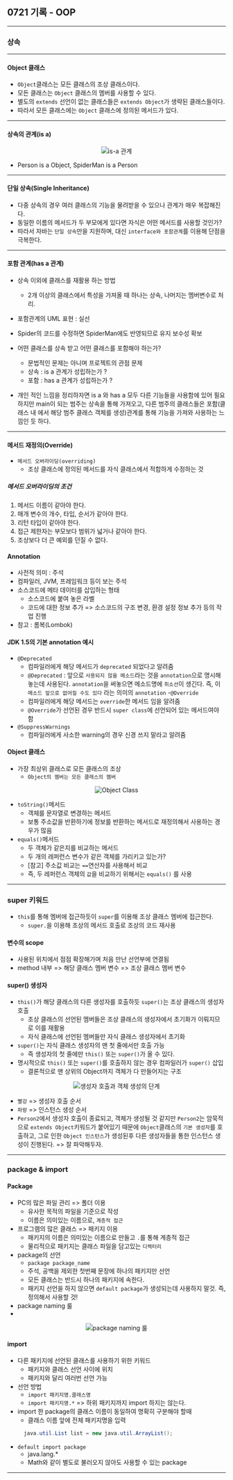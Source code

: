 ## 0721 기록 - OOP
---

### 상속

---

#### Object 클래스
- `Object`클래스는 모든 클래스의 조상 클래스이다.
- 모든 클래스는 `Object` 클래스의 멤버를 사용할 수 있다.
- 별도의 `extends` 선언이 없는 클래스들은 `extends Object`가 생략된 클래스들이다.
- 따라서 모든 클래스에는 `Object` 클래스에 정의된 메서드가 있다.

---

#### 상속의 관계(is a)

<span align="center">

![is-a 관계](./image/isarelation.PNG)

</span>

- Person is a Object, SpiderMan is a Person

---

#### 단일 상속(Single Inheritance)
- 다중 상속의 경우 여러 클래스의 기능을 물려받을 수 있으나 관계가 매우 복잡해진다.
- 동일한 이름의 메서드가 두 부모에게 있다면 자식은 어떤 메서드를 사용할 것인가?
- 따라서 자바는 `단일 상속`만을 지원하며, 대신 `interface와 포함관계`를 이용해 단점을 극복한다.

---
#### 포함 관계(has a 관계)
- 상속 이외에 클래스를 재활용 하는 방법
  - 2개 이상의 클래스에서 특성을 가져올 때 하나는 상속, 나머지는 멤버변수로 처리.
- 포함관계의 UML 표현 : 실선
- Spider의 코드를 수정하면 SpiderMan에도 반영되므로 유지 보수성 확보

- 어떤 클래스를 상속 받고 어떤 클래스를 포함해야 하는가?
  - 문법적인 문제는 아니며 프로젝트의 관점 문제
  - 상속 : is a 관계가 성립하는가 ? 
  - 포함 : has a 관계가 성립하는가 ?


- 개인 적인 느낌을 정리하자면 is a 와 has a 모두 다른 기능들을 사용함에 있어 필요하지만 main이 되는 범주는 상속을 통해 가져오고, 다른 범주의 클래스들은 포함(클래스 내 에서 해당 범주 클래스 객체를 생성)관계를 통해 기능을 가져와 사용하는 느낌인 듯 하다.
---

#### 메서드 재정의(Override)

- `메서드 오버라이딩(overriding)`
  - 조상 클래스에 정의된 메서드를 자식 클래스에서 적합하게 수정하는 것

##### 메서드 오버라이딩의 조건
1. 메서드 이름이 같아야 한다.
2. 매개 변수의 개수, 타입, 순서가 같아야 한다.
3. 리턴 타입이 같아야 한다.
4. 접근 제한자는 부모보다 범위가 넓거나 같아야 한다.
5. 조상보다 더 큰 예외를 던질 수 없다.

#### Annotation
- 사전적 의미 : 주석
- 컴파일러, JVM, 프레임워크 등이 보는 주석
- 소스코드에 메타 데이터를 삽입하는 형태
  - 소스코드에 붙여 놓은 라벨
  - 코드에 대한 정보 추가 => 소스코드의 구조 변경, 환경 설정 정보 추가 등의 작업 진행 
- 참고 : 롬복(Lombok)

#### JDK 1.5의 기본 annotation 예시
- `@Deprecated`
  - 컴파일러에게 해당 메서드가 `deprecated` 되었다고 알려줌
  - `@Deprecated` : 앞으로 `사용되지 않을 메소드`라는 것을 `annotation`으로 명시해놓는데 사용된다. `annotation`을 써놓으면 메소드명에 `취소선`이 생긴다. 즉, 이 `메소드 앞으로 없어질 수도 있다` 라는 의미의 `annotation`
-`@Override`
  - 컴파일러에게 해당 메서드는 `override`한 메서드 임을 알려줌
  - `@Override`가 선언된 경우 반드시 `super class`에 선언되어 있는 메서드여야 함
- `@SuppressWarnings`
  - 컴파일러에게 사소한 warning의 경우 신경 쓰지 말라고 알려줌

#### Object 클래스
- 가장 최상위 클래스로 모든 클래스의 조상
  - `Object의 멤버는 모든 클래스의 멤버`

<span align="center">

![Object Class](./image/objectClass.PNG)
    
</span>

- `toString()`메서드
  - 객체를 문자열로 변경하는 메서드
  - 보통 주소값을 반환하기에 정보를 반환하는 메서드로 재정의해서 사용하는 경우가 많음
- `equals()`메서드
  - 두 객체가 같은지를 비교하는 메서드
  - 두 개의 레퍼런스 변수가 같은 객체를 가리키고 있는가?
  - [참고] 주소값 비교는 `==`연산자를 사용해서 비교
  - 즉, 두 레퍼런스 객체의 `값`을 비교하기 위해서는 `equals()` 를 사용

---
### super 키워드
- `this`를 통해 멤버에 접근하듯이 `super`를 이용해 조상 클래스 멤버에 접근한다.
  - `super.`을 이용해 조상의 메서드 호출로 조상의 코드 재사용

#### 변수의 scope
- 사용된 위치에서 점점 확장해가며 처음 만난 선언부에 연결됨
- method 내부 => 해당 클래스 멤버 변수 => 조상 클래스 멤버 변수

#### super() 생성자
- `this()`가 해당 클래스의 다른 생성자를 호출하듯 `super()`는 조상 클래스의 생성자 호출
  - 조상 클래스의 선언된 멤버들은 조상 클래스의 생성자에서 초기화가 이뤄지므로 이를 재활용
  - 자식 클래스에 선언된 멤버들만 자식 클래스 생성자에서 초기화
- `super()`는 자식 클래스 생성자의 맨 첫 줄에서만 호출 가능
  - 즉 생성자의 첫 줄에만 `this()` 또는 `super()`가 올 수 있다.
- 명시적으로 `this()` 또는 `super()`를 호출하지 않는 경우 컴파일러가 `super()` 삽입
  - 결론적으로 맨 상위의 Object까지 객체가 다 만들어지는 구조

<span align="center">

![생성자 호출과 객체 생성의 단계](./image/superObjectOrder.PNG)
    
</span>

- `빨강` => 생성자 호출 순서
- `파랑` => 인스턴스 생성 순서
- `Person2`에서 생성자 호출이 종료되고, 객체가 생성될 것 같지만 `Person2`는 암묵적으로 `extends Object`키워드가 붙어있기 때문에 `Object`클래스의 `기본 생성자`를 호출하고, 그로 인한 `Object 인스턴스`가 생성된후 다른 생성자들을 통한 인스턴스 생성이 진행된다. => 잘 파악해두자.

---
### package & import

#### Package
- PC의 많은 파일 관리 => 폴더 이용
  - 유사한 목적의 파일을 기준으로 작성
  - 이름은 의미있는 이름으로, `계층적 접근`
- 프로그램의 많은 클래스 => 패키지 이용
  - 패키지의 이름은 의미있는 이름으로 만들고 `.`를 통해 계층적 접근
  - 물리적으로 패키지는 클래스 파일을 담고있는 `디렉터리`
- package의 선언
  - `package package_name`
  - 주석, 공백을 제외한 첫번째 문장에 하나의 패키지만 선언
  - 모든 클래스는 반드시 하나의 패키지에 속한다.
  - 패키지 선언을 하지 않으면 `default package`가 생성되는데 사용하지 말것. 즉, 정의해서 사용할 것!
- package naming 룰
- 
<span align="center">

![package naming 룰](./image/packageNaming.PNG)
    
</span>

#### import 
- 다른 패키지에 선언된 클래스를 사용하기 위한 키워드
  - 패키지와 클래스 선언 사이에 위치
  - 패키지와 달리 여러번 선언 가능
- 선언 방법
  - `import 패키지명.클래스명`
  - `import 패키지명.*` => 하위 패키지까지 import 하지는 않는다.
- import 한 package의 클래스 이름이 동일하여 명확히 구분해야 할때 
  - 클래스 이름 앞에 전체 패키지명을 입력
  ```java
    java.util.List list = new java.util.ArrayList();
  ```
- `default import package`
  - java.lang.*
  - Math와 같이 별도로 불러오지 않아도 사용할 수 있는 package

---


